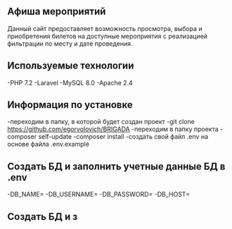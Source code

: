 ## Афиша мероприятий
Данный сайт предоставляет возможность просмотра, выбора и приобретения билетов на доступные мероприятия с реализацией фильтрации по месту  и дате проведения. 
## Используемые технологии
-PHP 7.2
-Laravel
-MySQL 8.0
-Apache 2.4
## Информация по установке
-переходим в папку, в которой будет создан проект
-git clone https://github.com/egorvolovich/BRIGADA
-переходим в папку проекта
-composer self-update
-composer install
-создать свой файл .env на основе файла .env.example
## Создать БД и заполнить учетные данные БД в .env
-DB_NAME=<name>
-DB_USERNAME=<username>
-DB_PASSWORD=<password>
-DB_HOST=<host>
## Создать БД и з
    
